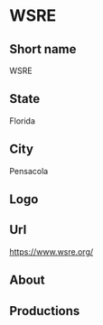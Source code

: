 # WSRE

## Short name

WSRE

## State

Florida

## City

Pensacola

## Logo


## Url

https://www.wsre.org/

## About


## Productions
